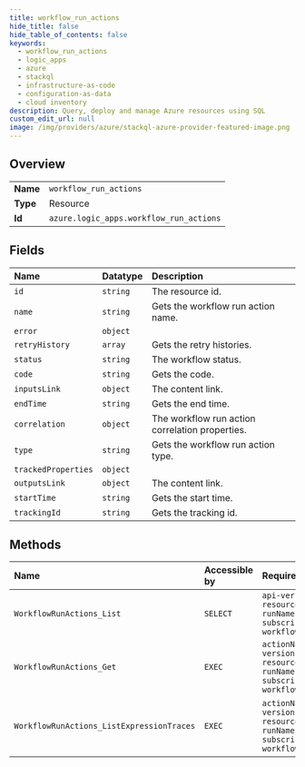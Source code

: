 ```yaml
---
title: workflow_run_actions
hide_title: false
hide_table_of_contents: false
keywords:
  - workflow_run_actions
  - logic_apps
  - azure    
  - stackql
  - infrastructure-as-code
  - configuration-as-data
  - cloud inventory
description: Query, deploy and manage Azure resources using SQL
custom_edit_url: null
image: /img/providers/azure/stackql-azure-provider-featured-image.png
---
```

  
    

## Overview
<table><tbody>
<tr><td><b>Name</b></td><td><code>workflow_run_actions</code></td></tr>
<tr><td><b>Type</b></td><td>Resource</td></tr>
<tr><td><b>Id</b></td><td><code>azure.logic_apps.workflow_run_actions</code></td></tr>
</tbody></table>

## Fields
| Name | Datatype | Description |
|:-----|:---------|:------------|
| `id` | `string` | The resource id. |
| `name` | `string` | Gets the workflow run action name. |
| `error` | `object` |  |
| `retryHistory` | `array` | Gets the retry histories. |
| `status` | `string` | The workflow status. |
| `code` | `string` | Gets the code. |
| `inputsLink` | `object` | The content link. |
| `endTime` | `string` | Gets the end time. |
| `correlation` | `object` | The workflow run action correlation properties. |
| `type` | `string` | Gets the workflow run action type. |
| `trackedProperties` | `object` |  |
| `outputsLink` | `object` | The content link. |
| `startTime` | `string` | Gets the start time. |
| `trackingId` | `string` | Gets the tracking id. |
## Methods
| Name | Accessible by | Required Params | Description |
|:-----|:--------------|:----------------|:------------|
| `WorkflowRunActions_List` | `SELECT` | `api-version, resourceGroupName, runName, subscriptionId, workflowName` | Gets a list of workflow run actions. |
| `WorkflowRunActions_Get` | `EXEC` | `actionName, api-version, resourceGroupName, runName, subscriptionId, workflowName` | Gets a workflow run action. |
| `WorkflowRunActions_ListExpressionTraces` | `EXEC` | `actionName, api-version, resourceGroupName, runName, subscriptionId, workflowName` | Lists a workflow run expression trace. |
